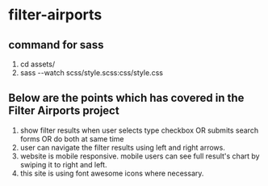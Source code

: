 # filter-airports

## command for sass
1. cd assets/
2. sass --watch scss/style.scss:css/style.css 

## Below are the points which has covered in the Filter Airports project
1. show filter results when user selects type checkbox OR submits search forms OR do both at same time
2. user can navigate the filter results using left and right arrows.
3. website is mobile responsive. mobile users can see full result's chart by swiping it to right and left.
4. this site is using font awesome icons where necessary.
